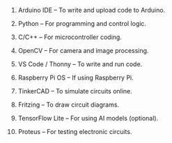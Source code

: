 
1. Arduino IDE – To write and upload code to Arduino.


2. Python – For programming and control logic.


3. C/C++ – For microcontroller coding.


4. OpenCV – For camera and image processing.


5. VS Code / Thonny – To write and run code.


6. Raspberry Pi OS – If using Raspberry Pi.


7. TinkerCAD – To simulate circuits online.


8. Fritzing – To draw circuit diagrams.


9. TensorFlow Lite – For using AI models (optional).


10. Proteus – For testing electronic circuits.
